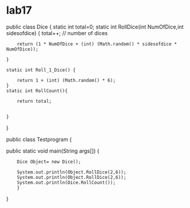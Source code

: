lab17
=====
public class Dice {
  static int total=0;
	static int RollDice(int NumOfDice,int sidesofdice) {
		total++;
		// number of dices

		return (1 * NumOfDice + (int) (Math.random() * sidesofdice * NumOfDice));

	}

	static int Roll_1_Dice() {

		return 1 + (int) (Math.random() * 6);
	}
	static int RollCount(){
		
		return total;
		
		
	}

}

public class Testprogram {

public static void main(String args[]) {
  	
		Dice Object= new Dice();
		
		System.out.println(Object.RollDice(2,6));
		System.out.println(Object.RollDice(2,6));
		System.out.println(Dice.RollCount());
		}
}
